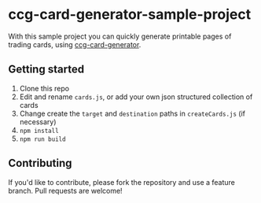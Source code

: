 # ccg-card-generator-sample-project

With this sample project you can quickly generate printable pages of trading cards, using [ccg-card-generator](https://github.com/paragon-games/ccg-card-generator).

## Getting started

1. Clone this repo
2. Edit and rename `cards.js`, or add your own json structured collection of cards
3. Change create the `target` and `destination` paths in `createCards.js` (if necessary)
4. `npm install`
5. `npm run build`

## Contributing

If you'd like to contribute, please fork the repository and use a feature branch. Pull requests are welcome!